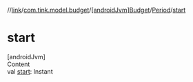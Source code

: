 //[link](../../../index.md)/[com.tink.model.budget](../../index.md)/[[androidJvm]Budget](../index.md)/[Period](index.md)/[start](start.md)



# start  
[androidJvm]  
Content  
val [start](start.md): Instant  



